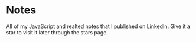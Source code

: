 # Notes
All of my JavaScript and realted notes that I published on LinkedIn. Give it a star to visit it later through the stars page.

